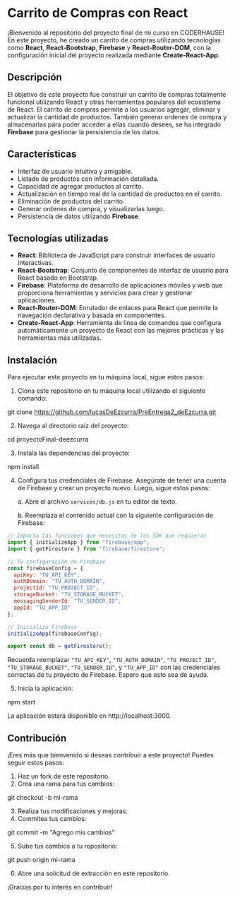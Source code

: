 # Carrito de Compras con React

¡Bienvenido al repositorio del proyecto final de mi curso en CODERHAUSE! En este proyecto, he creado un carrito de compras utilizando tecnologías como **React**, **React-Bootstrap**, **Firebase** y **React-Router-DOM**, con la configuración inicial del proyecto realizada mediante **Create-React-App**.

## Descripción

El objetivo de este proyecto fue construir un carrito de compras totalmente funcional utilizando React y otras herramientas populares del ecosistema de React. El carrito de compras permite a los usuarios agregar, eliminar y actualizar la cantidad de productos. También generar ordenes de compra y almacenarlas para poder acceder a ellas cuando desees, se ha integrado **Firebase** para gestionar la persistencia de los datos.

## Características

- Interfaz de usuario intuitiva y amigable.
- Listado de productos con información detallada.
- Capacidad de agregar productos al carrito.
- Actualización en tiempo real de la cantidad de productos en el carrito.
- Eliminación de productos del carrito.
- Generar ordenes de compra, y visualizarlas luego.
- Persistencia de datos utilizando **Firebase**.

## Tecnologías utilizadas

- **React**: Biblioteca de JavaScript para construir interfaces de usuario interactivas.
- **React-Bootstrap**: Conjunto de componentes de interfaz de usuario para React basado en Bootstrap.
- **Firebase**: Plataforma de desarrollo de aplicaciones móviles y web que proporciona herramientas y servicios para crear y gestionar aplicaciones.
- **React-Router-DOM**: Enrutador de enlaces para React que permite la navegación declarativa y basada en componentes.
- **Create-React-App**: Herramienta de línea de comandos que configura automáticamente un proyecto de React con las mejores prácticas y las herramientas más utilizadas.

## Instalación

Para ejecutar este proyecto en tu máquina local, sigue estos pasos:

1. Clona este repositorio en tu máquina local utilizando el siguiente comando:

git clone <https://github.com/lucasDeEzcurra/PreEntrega2_deEzcurra.git>


2. Navega al directorio raíz del proyecto:

cd proyectoFinal-deezcurra

3. Instala las dependencias del proyecto: 

npm install


4. Configura tus credenciales de Firebase. Asegúrate de tener una cuenta de Firebase y crear un proyecto nuevo. Luego, sigue estos pasos:

   a. Abre el archivo `services/db.js` en tu editor de texto.

   b. Reemplaza el contenido actual con la siguiente configuración de Firebase:

```javascript
// Importa las funciones que necesitas de los SDK que requieras
import { initializeApp } from "firebase/app";
import { getFirestore } from "firebase/firestore";

// Tu configuración de Firebase
const firebaseConfig = {
  apiKey: "TU_API_KEY",
  authDomain: "TU_AUTH_DOMAIN",
  projectId: "TU_PROJECT_ID",
  storageBucket: "TU_STORAGE_BUCKET",
  messagingSenderId: "TU_SENDER_ID",
  appId: "TU_APP_ID"
};

// Inicializa Firebase
initializeApp(firebaseConfig);

export const db = getFirestore();
```

Recuerda reemplazar `"TU_API_KEY"`, `"TU_AUTH_DOMAIN"`, `"TU_PROJECT_ID"`, `"TU_STORAGE_BUCKET"`, `"TU_SENDER_ID"`, y `"TU_APP_ID"` con las credenciales correctas de tu proyecto de Firebase. Espero que esto sea de ayuda.


5. Inicia la aplicación: 

npm start

La aplicación estará disponible en http://localhost:3000.

## Contribución

¡Eres más que bienvenido si deseas contribuir a este proyecto! Puedes seguir estos pasos:

1. Haz un fork de este repositorio.
2. Crea una rama para tus cambios:

git checkout -b mi-rama


3. Realiza tus modificaciones y mejoras.
4. Commitea tus cambios:

git commit -m "Agrego mis cambios"


5. Sube tus cambios a tu repositorio:

git push origin mi-rama


6. Abre una solicitud de extracción en este repositorio.

¡Gracias por tu interés en contribuir!


